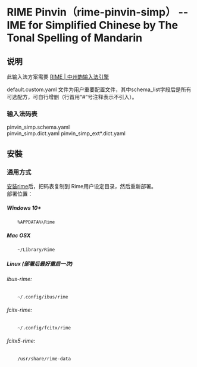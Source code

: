 # RIME Pinvin（rime-pinvin-simp） -- IME for Simplified Chinese by The Tonal Spelling of Mandarin

## 说明
此输入法方案需要 [RIME | 中州韵输入法引擎](https://rime.im/)

default.custom.yaml 文件为用户重要配置文件，其中schema_list字段后是所有可选配方，可自行增删（行首用“#”号注释表示不引入）。

### 输入法码表
pinvin_simp.schema.yaml  
pinvin_simp.dict.yaml
pinvin_simp_ext*.dict.yaml

## 安裝
### 通用方式
[安装rime](https://rime.im/)后，把码表复制到 Rime用户设定目录，然后重新部署。  
 部署位置：  
##### Windows 10+
```
    %APPDATA%\Rime
``` 
##### Mac OSX
```
    ~/Library/Rime          
```
##### Linux (部署后最好重启一次)
###### ibus-rime:
```
    ~/.config/ibus/rime
```
###### fcitx-rime:
```
    ~/.config/fcitx/rime
```
###### fcitx5-rime:
```
    /usr/share/rime-data
```
